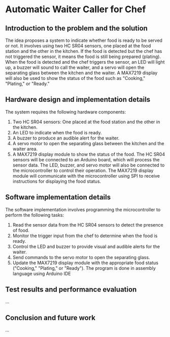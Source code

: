 # Automatic Waiter Caller for Chef
## Introduction to the problem and the solution
The idea proposes a system to indicate whether food is ready to be served or not. It involves using two HC SR04 sensors, one placed at the food station and the other in the kitchen. If the food is detected but the chef has not triggered the sensor, it means the food is still being prepared (plating). When the food is detected and the chef triggers the sensor, an LED will light up, a buzzer will sound to call the waiter, and a servo will open the separating glass between the kitchen and the waiter. A MAX7219 display will also be used to show the status of the food such as "Cooking," "Plating," or "Ready."
## Hardware design and implementation details
The system requires the following hardware components:
1. Two HC SR04 sensors: One placed at the food station and the other in the kitchen.
2. An LED to indicate when the food is ready.
3. A buzzer to produce an audible alert for the waiter.
4. A servo motor to open the separating glass between the kitchen and the waiter area.
5. A MAX7219 display module to show the status of the food.
The HC SR04 sensors will be connected to an Arduino board, which will process the sensor data. The LED, buzzer, and servo motor will also be connected to the microcontroller to control their operation. The MAX7219 display module will communicate with the microcontroller using SPI to receive instructions for displaying the food status.
## Software implementation details
The software implementation involves programming the microcontroller to perform the following tasks:
1. Read the sensor data from the HC SR04 sensors to detect the presence of food.
2. Monitor the trigger input from the chef to determine when the food is ready.
3. Control the LED and buzzer to provide visual and audible alerts for the waiter.
4. Send commands to the servo motor to open the separating glass.
5. Update the MAX7219 display module with the appropriate food status ("Cooking," "Plating," or "Ready").
The program is done in assembly language using Arduino IDE
## Test results and performance evaluation
...
## Conclusion and future work
...
